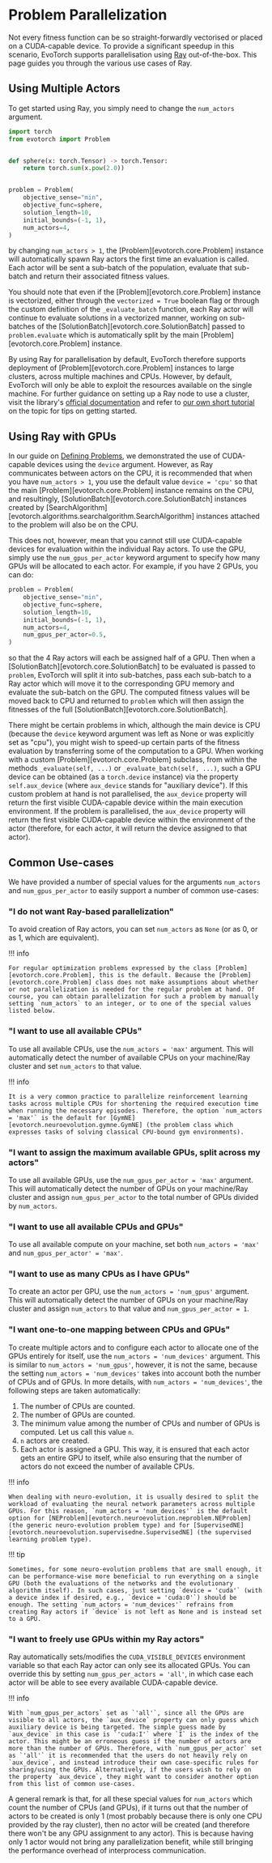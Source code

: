 # Problem Parallelization

Not every fitness function can be so straight-forwardly vectorised or placed on a CUDA-capable device. To provide a significant speedup in this scenario, EvoTorch supports parallelisation using [Ray](https://www.ray.io/) out-of-the-box. This page guides you through the various use cases of Ray.

## Using Multiple Actors

To get started using Ray, you simply need to change the `num_actors` argument.

```python
import torch
from evotorch import Problem


def sphere(x: torch.Tensor) -> torch.Tensor:
    return torch.sum(x.pow(2.0))


problem = Problem(
    objective_sense="min",
    objective_func=sphere,
    solution_length=10,
    initial_bounds=(-1, 1),
    num_actors=4,
)
```

by changing `num_actors > 1`, the [Problem][evotorch.core.Problem] instance will automatically spawn Ray actors the first time an evaluation is called. Each actor will be sent a sub-batch of the population, evaluate that sub-batch and return their associated fitness values.

You should note that even if the [Problem][evotorch.core.Problem] instance is vectorized, either through the `vectorized = True` boolean flag or through the custom definition of the `_evaluate_batch` function, each Ray actor will continue to evaluate solutions in a vectorized manner, working on sub-batches of the [SolutionBatch][evotorch.core.SolutionBatch] passed to `problem.evaluate` which is automatically split by the main [Problem][evotorch.core.Problem] instance.

By using Ray for parallelisation by default, EvoTorch therefore supports deployment of [Problem][evotorch.core.Problem] instances to large clusters, across multiple machines and CPUs. However, by default, EvoTorch will only be able to exploit the resources available on the single machine. For further guidance on setting up a Ray node to use a cluster, visit the library's [official documentation](https://docs.ray.io/en/latest/ray-core/configure.html) and refer to [our own short tutorial](../advanced_usage/ray_cluster.md) on the topic for tips on getting started.

## Using Ray with GPUs

In our guide on [Defining Problems](problems.md), we demonstrated the use of CUDA-capable devices using the `device` argument. However, as Ray communicates between actors on the CPU, it is recommended that when you have `num_actors > 1`, you use the default value `device = 'cpu'` so that the main [Problem][evotorch.core.Problem] instance remains on the CPU, and resultingly, [SolutionBatch][evotorch.core.SolutionBatch] instances created by [SearchAlgorithm][evotorch.algorithms.searchalgorithm.SearchAlgorithm] instances attached to the problem will also be on the CPU.

This does not, however, mean that you cannot still use CUDA-capable devices for evaluation within the individual Ray actors. To use the GPU, simply use the `num_gpus_per_actor` keyword argument to specify how many GPUs will be allocated to each actor. For example, if you have 2 GPUs, you can do:

```python
problem = Problem(
    objective_sense="min",
    objective_func=sphere,
    solution_length=10,
    initial_bounds=(-1, 1),
    num_actors=4,
    num_gpus_per_actor=0.5,
)
```

so that the 4 Ray actors will each be assigned half of a GPU. Then when a [SolutionBatch][evotorch.core.SolutionBatch] to be evaluated is passed to `problem`, EvoTorch will split it into sub-batches, pass each sub-batch to a Ray actor which will move it to the corresponding GPU memory and evaluate the sub-batch on the GPU. The computed fitness values will be moved back to CPU and returned to `problem` which will then assign the fitnesses of the full [SolutionBatch][evotorch.core.SolutionBatch].

There might be certain problems in which, although the main device is CPU (because the `device` keyword argument was left as None or was explicitly set as "cpu"), you might wish to speed-up certain parts of the fitness evaluation by transferring some of the computation to a GPU.
When working with a custom [Problem][evotorch.core.Problem] subclass, from within the methods `_evaluate(self, ...)` or `_evaluate_batch(self, ...)`, such a GPU device can be obtained (as a `torch.device` instance) via the property `self.aux_device` (where `aux_device` stands for "auxiliary device"). If this custom problem at hand is not parallelised, the `aux_device` property will return the first visible CUDA-capable device within the main execution environment. If the problem is parallelised, the `aux_device` property will return the first visible CUDA-capable device within the environment of the actor (therefore, for each actor, it will return the device assigned to that actor).

## Common Use-cases

We have provided a number of special values for the arguments `num_actors` and `num_gpus_per_actor` to easily support a number of common use-cases:

### "I do not want Ray-based parallelization"

To avoid creation of Ray actors, you can set `num_actors` as `None` (or as 0, or as 1, which are equivalent).

!!! info

    For regular optimization problems expressed by the class [Problem][evotorch.core.Problem], this is the default. Because the [Problem][evotorch.core.Problem] class does not make assumptions about whether or not parallelization is needed for the regular problem at hand. Of course, you can obtain parallelization for such a problem by manually setting `num_actors` to an integer, or to one of the special values listed below.

### "I want to use all available CPUs"

To use all available CPUs, use the `num_actors = 'max'` argument. This will automatically detect the number of available CPUs on your machine/Ray cluster and set `num_actors` to that value.

!!! info

    It is a very common practice to parallelize reinforcement learning tasks across multiple CPUs for shortening the required execution time when running the necessary episodes. Therefore, the option `num_actors = 'max'` is the default for [GymNE][evotorch.neuroevolution.gymne.GymNE] (the problem class which expresses tasks of solving classical CPU-bound gym environments).

### "I want to assign the maximum available GPUs, split across my actors"

To use all available GPUs, use the `num_gpus_per_actor = 'max'` argument. This will automatically detect the number of GPUs on your machine/Ray cluster and assign `num_gpus_per_actor` to the total number of GPUs divided by `num_actors`.

### "I want to use all available CPUs and GPUs"

To use all available compute on your machine, set both `num_actors = 'max'` and `num_gpus_per_actor' = 'max'`.

### "I want to use as many CPUs as I have GPUs"

To create an actor per GPU, use the `num_actors = 'num_gpus'` argument. This will automatically detect the number of GPUs on your machine/Ray cluster and assign `num_actors` to that value and `num_gpus_per_actor = 1`.

### "I want one-to-one mapping between CPUs and GPUs"

To create multiple actors and to configure each actor to allocate one of the GPUs entirely for itself, use the `num_actors = 'num_devices'` argument. This is similar to `num_actors = 'num_gpus'`, however, it is not the same, because the setting `num_actors = 'num_devices'` takes into account both the number of CPUs and of GPUs. In more details, with `num_actors = 'num_devices'`, the following steps are taken automatically:

1. The number of CPUs are counted.
2. The number of GPUs are counted.
3. The minimum value among the number of CPUs and number of GPUs is computed. Let us call this value `n`.
4. `n` actors are created.
5. Each actor is assigned a GPU. This way, it is ensured that each actor gets an entire GPU to itself, while also ensuring that the number of actors do not exceed the number of available CPUs.

!!! info

    When dealing with neuro-evolution, it is usually desired to split the workload of evaluating the neural network parameters across multiple GPUs. For this reason, `num_actors = 'num_devices'` is the default option for [NEProblem][evotorch.neuroevolution.neproblem.NEProblem] (the generic neuro-evolution problem type) and for [SupervisedNE][evotorch.neuroevolution.supervisedne.SupervisedNE] (the supervised learning problem type).

!!! tip

    Sometimes, for some neuro-evolution problems that are small enough, it can be performance-wise more beneficial to run everything on a single GPU (both the evaluations of the networks and the evolutionary algorithm itself). In such cases, just setting `device = 'cuda'` (with a device index if desired, e.g., `device = 'cuda:0'`) should be enough. The setting `num_actors = 'num_devices'` refrains from creating Ray actors if `device` is not left as None and is instead set to a GPU.

###  "I want to freely use GPUs within my Ray actors"

Ray automatically sets/modifies the `CUDA_VISIBLE_DEVICES` environment variable so that each Ray actor can only see its allocated GPUs. You can override this by setting `num_gpus_per_actors = 'all'`, in which case each actor will be able to see every available CUDA-capable device.

!!! info

    With `num_gpus_per_actors` set as `'all'`, since all the GPUs are visible to all actors, the `aux_device` property can only guess which auxiliary device is being targeted. The simple guess made by `aux_device` in this case is `'cuda:I'` where `I` is the index of the actor. This might be an erroneous guess if the number of actors are more than the number of GPUs. Therefore, with `num_gpus_per_actor` set as `'all'` it is recommended that the users do not heavily rely on `aux_device`, and instead introduce their own case-specific rules for sharing/using the GPUs. Alternatively, if the users wish to rely on the property `aux_device`, they might want to consider another option from this list of common use-cases.

A general remark is that, for all these special values for `num_actors` which count the number of CPUs (and GPUs), if it turns out that the number of actors to be created is only 1 (most probably because there is only one CPU provided by the ray cluster), then no actor will be created (and therefore there won't be any GPU assignment to any actor). This is because having only 1 actor would not bring any parallelization benefit, while still bringing the performance overhead of interprocess communication.
